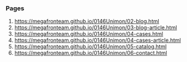 ### Pages

1. <https://megafronteam.github.io/0146Unimon/02-blog.html>
1. <https://megafronteam.github.io/0146Unimon/03-blog-article.html>
1. <https://megafronteam.github.io/0146Unimon/04-cases.html>
1. <https://megafronteam.github.io/0146Unimon/04-cases-article.html>
1. <https://megafronteam.github.io/0146Unimon/05-catalog.html>
1. <https://megafronteam.github.io/0146Unimon/06-contact.html>

<!-- 1. <https://megafronteam.github.io/0146Unimon/>
2. <https://megafronteam.github.io/0146Unimon/00-modal.html> -->
